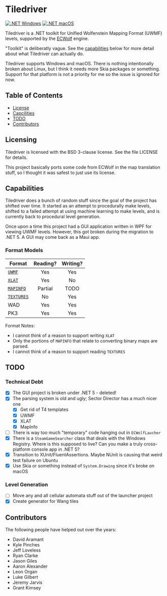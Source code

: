 # Tiledriver

[![.NET Windows](https://github.com/davidaramant/tiledriver/actions/workflows/dotnet-windows.yml/badge.svg)](https://github.com/davidaramant/tiledriver/actions/workflows/dotnet-windows.yml)
[![.NET macOS](https://github.com/davidaramant/tiledriver/actions/workflows/dotnet-macos.yml/badge.svg)](https://github.com/davidaramant/tiledriver/actions/workflows/dotnet-macos.yml)

Tiledriver is a .NET toolkit for Unified Wolfenstein Mapping Format (UWMF) levels, supported by the [ECWolf](http://maniacsvault.net/ecwolf/) engine.

"Toolkit" is deliberatly vague. See the [capabilities](#capabilities) below for more detail about what Tiledriver can actually do.

Tiledriver supports Windows and macOS. There is nothing intentionally broken about Linux, but I think it needs more Skia packages or something. Support for that platform is not a priority for me so the issue is ignored for now.

## Table of Contents

* [License](#licensing)
* [Capcilities](#capabilities)
* [TODO](#todo)
* [Contributors](#contributors)

## Licensing

Tiledriver is licensed with the BSD 3-clause license.  See the file LICENSE for details.

This project basically ports some code from ECWolf in the map translation stuff, so I thought it was safest to just use its license.

## Capabilities

Tiledriver does a bunch of random stuff since the goal of the project has shifted over time. It started as an attempt to procedurally make levels, shifted to a failed attempt at using machine learning to make levels, and is currently back to procedural level generation.

Once upon a time this project had a GUI application written in WPF for viewing UWMF levels. However, this got broken during the migration to .NET 5. A GUI may come back as a Maui app.

### Format Models

|Format|Reading?|Writing?|
|---|:---:|:---:|
|[`UWMF`](https://maniacsvault.net/ecwolf/wiki/Universal_Wolfenstein_Map_Format)|Yes|Yes|
|[`XLAT`](https://maniacsvault.net/ecwolf/wiki/Map_translator)|Yes|No|
|[`MAPINFO`](https://maniacsvault.net/ecwolf/wiki/MAPINFO)|Partial|TODO|
|[`TEXTURES`](https://maniacsvault.net/ecwolf/wiki/TEXTURES)|No|Yes|
|WAD|Yes|Yes|
|PK3|Yes|Yes|

Format Notes:

* I cannot think of a reason to support writing `XLAT`
* Only the portions of `MAPINFO` that relate to converting binary maps are parsed.
* I cannot think of a reason to support reading `TEXTURES`

## TODO

### Technical Debt

- [X] The GUI project is broken under .NET 5 - deleted!
- [X] The parsing system is old and ugly; Sector Director has a much nicer one
  - [X] Get rid of T4 templates
  - [X] UWMF
  - [X] XLAT
  - [X] MapInfo
- [ ] There is way too much "temporary" code hanging out in `ECWolfLaucher`
- [X] There is a `SteamGameSearcher` class that deals with the Windows Registry. Where is this supposed to live? Can you make a truly cross-platform console app in .NET 5?
- [X] Transition to XUnit/FluentAssertions. Maybe NUnit is causing that weird test failure on Ubuntu
- [X] Use Skia or something instead of `System.Drawing` since it's broke on macOS

### Level Generation

- [ ] Move any and all cellular automata stuff out of the launcher project
- [X] Create generator for Wang tiles

## Contributors

The following people have helped out over the years:

* David Aramant
* Kyle Pinches
* Jeff Loveless
* Ryan Clarke
* Jason Giles
* Aaron Alexander
* Leon Organ
* Luke Gilbert
* Jeremy Jarvis
* Grant Kimsey
